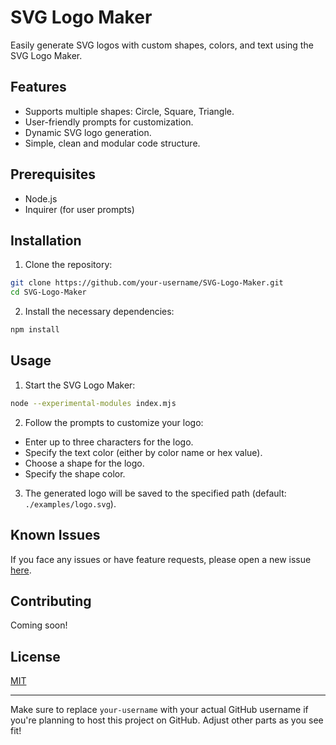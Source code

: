 # SVG Logo Maker

Easily generate SVG logos with custom shapes, colors, and text using the SVG Logo Maker.

## Features

- Supports multiple shapes: Circle, Square, Triangle.
- User-friendly prompts for customization.
- Dynamic SVG logo generation.
- Simple, clean and modular code structure.

## Prerequisites

- Node.js
- Inquirer (for user prompts)

## Installation

1. Clone the repository:

```bash
git clone https://github.com/your-username/SVG-Logo-Maker.git
cd SVG-Logo-Maker
```

2. Install the necessary dependencies:

```bash
npm install
```

## Usage

1. Start the SVG Logo Maker:

```bash
node --experimental-modules index.mjs
```

2. Follow the prompts to customize your logo:

- Enter up to three characters for the logo.
- Specify the text color (either by color name or hex value).
- Choose a shape for the logo.
- Specify the shape color.

3. The generated logo will be saved to the specified path (default: `./examples/logo.svg`).

## Known Issues

If you face any issues or have feature requests, please open a new issue [here](https://github.com/your-username/SVG-Logo-Maker/issues).

## Contributing

Coming soon!

## License

[MIT](https://choosealicense.com/licenses/mit/)

---

Make sure to replace `your-username` with your actual GitHub username if you're planning to host this project on GitHub. Adjust other parts as you see fit!